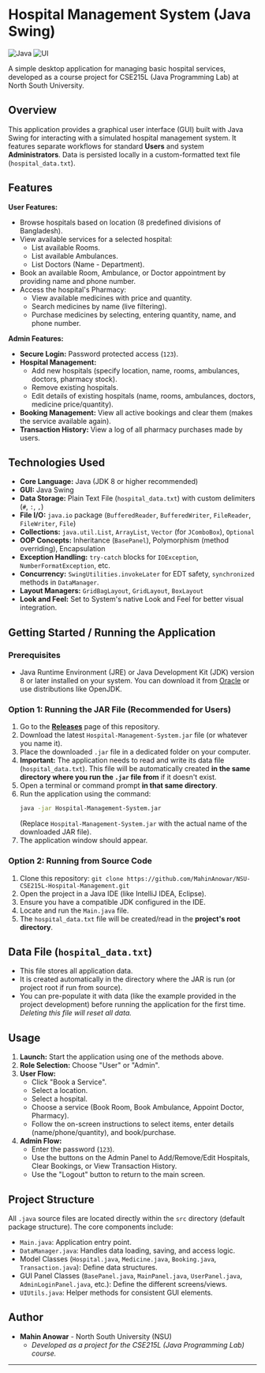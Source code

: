 # Hospital Management System (Java Swing)

![Java](https://img.shields.io/badge/Java-1.8%2B-blue?style=flat&logo=openjdk) ![UI](https://img.shields.io/badge/UI-Swing-orange)

A simple desktop application for managing basic hospital services, developed as a course project for CSE215L (Java Programming Lab) at North South University.

## Overview

This application provides a graphical user interface (GUI) built with Java Swing for interacting with a simulated hospital management system. It features separate workflows for standard **Users** and system **Administrators**. Data is persisted locally in a custom-formatted text file (`hospital_data.txt`).

## Features

**User Features:**

*   Browse hospitals based on location (8 predefined divisions of Bangladesh).
*   View available services for a selected hospital:
    *   List available Rooms.
    *   List available Ambulances.
    *   List Doctors (Name - Department).
*   Book an available Room, Ambulance, or Doctor appointment by providing name and phone number.
*   Access the hospital's Pharmacy:
    *   View available medicines with price and quantity.
    *   Search medicines by name (live filtering).
    *   Purchase medicines by selecting, entering quantity, name, and phone number.

**Admin Features:**

*   **Secure Login:** Password protected access (`123`).
*   **Hospital Management:**
    *   Add new hospitals (specify location, name, rooms, ambulances, doctors, pharmacy stock).
    *   Remove existing hospitals.
    *   Edit details of existing hospitals (name, rooms, ambulances, doctors, medicine price/quantity).
*   **Booking Management:** View all active bookings and clear them (makes the service available again).
*   **Transaction History:** View a log of all pharmacy purchases made by users.

## Technologies Used

*   **Core Language:** Java (JDK 8 or higher recommended)
*   **GUI:** Java Swing
*   **Data Storage:** Plain Text File (`hospital_data.txt`) with custom delimiters (`#`, `:`, `,`)
*   **File I/O:** `java.io` package (`BufferedReader`, `BufferedWriter`, `FileReader`, `FileWriter`, `File`)
*   **Collections:** `java.util.List`, `ArrayList`, `Vector` (for `JComboBox`), `Optional`
*   **OOP Concepts:** Inheritance (`BasePanel`), Polymorphism (method overriding), Encapsulation
*   **Exception Handling:** `try-catch` blocks for `IOException`, `NumberFormatException`, etc.
*   **Concurrency:** `SwingUtilities.invokeLater` for EDT safety, `synchronized` methods in `DataManager`.
*   **Layout Managers:** `GridBagLayout`, `GridLayout`, `BoxLayout`
*   **Look and Feel:** Set to System's native Look and Feel for better visual integration.

## Getting Started / Running the Application

### Prerequisites

*   Java Runtime Environment (JRE) or Java Development Kit (JDK) version 8 or later installed on your system. You can download it from [Oracle](https://www.oracle.com/java/technologies/javase-downloads.html) or use distributions like OpenJDK.

### Option 1: Running the JAR File (Recommended for Users)

1.  Go to the [**Releases**](https://github.com/MahinAnowar/NSU-CSE215L-Hospital-Management/releases) page of this repository.
2.  Download the latest `Hospital-Management-System.jar` file (or whatever you name it).
3.  Place the downloaded `.jar` file in a dedicated folder on your computer.
4.  **Important:** The application needs to read and write its data file (`hospital_data.txt`). This file will be automatically created **in the same directory where you run the `.jar` file from** if it doesn't exist.
5.  Open a terminal or command prompt **in that same directory**.
6.  Run the application using the command:
    ```bash
    java -jar Hospital-Management-System.jar
    ```
    (Replace `Hospital-Management-System.jar` with the actual name of the downloaded JAR file).
7.  The application window should appear.

### Option 2: Running from Source Code

1.  Clone this repository: `git clone https://github.com/MahinAnowar/NSU-CSE215L-Hospital-Management.git`
2.  Open the project in a Java IDE (like IntelliJ IDEA, Eclipse).
3.  Ensure you have a compatible JDK configured in the IDE.
4.  Locate and run the `Main.java` file.
5.  The `hospital_data.txt` file will be created/read in the **project's root directory**.

## Data File (`hospital_data.txt`)

*   This file stores all application data.
*   It is created automatically in the directory where the JAR is run (or project root if run from source).
*   You can pre-populate it with data (like the example provided in the project development) before running the application for the first time. *Deleting this file will reset all data.*

## Usage

1.  **Launch:** Start the application using one of the methods above.
2.  **Role Selection:** Choose "User" or "Admin".
3.  **User Flow:**
    *   Click "Book a Service".
    *   Select a location.
    *   Select a hospital.
    *   Choose a service (Book Room, Book Ambulance, Appoint Doctor, Pharmacy).
    *   Follow the on-screen instructions to select items, enter details (name/phone/quantity), and book/purchase.
4.  **Admin Flow:**
    *   Enter the password (`123`).
    *   Use the buttons on the Admin Panel to Add/Remove/Edit Hospitals, Clear Bookings, or View Transaction History.
    *   Use the "Logout" button to return to the main screen.

## Project Structure

All `.java` source files are located directly within the `src` directory (default package structure). The core components include:

*   `Main.java`: Application entry point.
*   `DataManager.java`: Handles data loading, saving, and access logic.
*   Model Classes (`Hospital.java`, `Medicine.java`, `Booking.java`, `Transaction.java`): Define data structures.
*   GUI Panel Classes (`BasePanel.java`, `MainPanel.java`, `UserPanel.java`, `AdminLoginPanel.java`, etc.): Define the different screens/views.
*   `UIUtils.java`: Helper methods for consistent GUI elements.



## Author

*   **Mahin Anowar** - North South University (NSU)
    *   *Developed as a project for the CSE215L (Java Programming Lab) course.*

---
